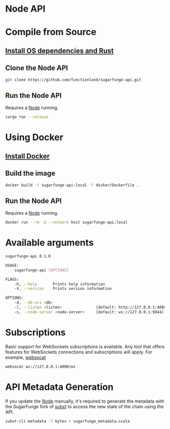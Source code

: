# Node API

# Compile from Source

## [Install OS dependencies and Rust](https://github.com/functionland/sugarfunge-node/blob/main/docs/rust-setup.md)

## Clone the Node API

```bash
git clone https://github.com/functionland/sugarfunge-api.git
```

## Run the Node API

Requires a [Node](Node.md) running.

```bash
cargo run --release
```

# Using Docker

## [Install Docker](https://docs.docker.com/engine/install/)

## Build the image

```bash
docker build -t sugarfunge-api:local -f docker/Dockerfile .
```

## Run the Node API

Requires a [Node](Node.md) running.

```bash
docker run --rm -d --network host sugarfunge-api:local
```

# Available arguments

```bash
sugarfunge-api 0.1.0

USAGE:
    sugarfunge-api [OPTIONS]

FLAGS:
    -h, --help       Prints help information
    -V, --version    Prints version information

OPTIONS:
    -d, --db-uri <db>                  
    -l, --listen <listen>               [default: http://127.0.0.1:4000]
    -s, --node-server <node-server>     [default: ws://127.0.0.1:9944]
```

# Subscriptions

Basic support for WebSockets subscriptions is available. Any tool that offers features for WebSockets connections and subscriptions will apply. For example, [websocat](https://github.com/vi/websocat)

```bash
websocat ws://127.0.0.1:4000/ws
```

# API Metadata Generation

If you update the [Node](Node%2044a83cae5a8d453b8f346a35660056b6.md) manually, it's required to generate the metadata with the SugarFunge fork of [subxt](https://github.com/SugarFunge/subxt) to access the new state of the chain using the API.

```bash
subxt-cli metadata -f bytes > sugarfunge_metadata.scale
```